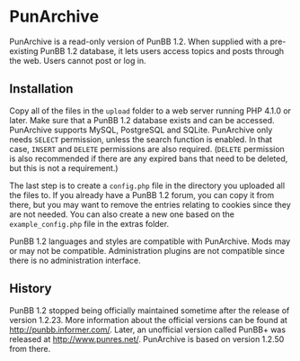 PunArchive
==========
PunArchive is a read-only version of PunBB 1.2. When supplied with a
pre-existing PunBB 1.2 database, it lets users access topics and posts
through the web. Users cannot post or log in.

Installation
------------
Copy all of the files in the `upload` folder to a web server running PHP
4.1.0 or later. Make sure that a PunBB 1.2 database exists and can be
accessed. PunArchive supports MySQL, PostgreSQL and SQLite. PunArchive
only needs `SELECT` permission, unless the search function is enabled.
In that case, `INSERT` and `DELETE` permissions are also required.
(`DELETE` permission is also recommended if there are any expired bans
that need to be deleted, but this is not a requirement.)

The last step is to create a `config.php` file in the directory you
uploaded all the files to. If you already have a PunBB 1.2 forum, you
can copy it from there, but you may want to remove the entries relating
to cookies since they are not needed. You can also create a new one
based on the `example_config.php` file in the extras folder.

PunBB 1.2 languages and styles are compatible with PunArchive. Mods may
or may not be compatible. Administration plugins are not compatible
since there is no administration interface.

History
-------
PunBB 1.2 stopped being officially maintained sometime after the release
of version 1.2.23. More information about the official versions can be
found at <http://punbb.informer.com/>. Later, an unofficial version
called PunBB+ was released at <http://www.punres.net/>. PunArchive is
based on version 1.2.50 from there.
